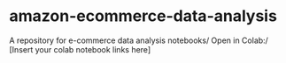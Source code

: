# amazon-ecommerce-data-analysis
A repository for e-commerce data analysis notebooks/
Open in Colab:/
[Insert your colab notebook links here]
